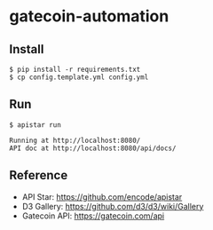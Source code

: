 # gatecoin-automation

## Install

```
$ pip install -r requirements.txt
$ cp config.template.yml config.yml
```

## Run

```
$ apistar run

Running at http://localhost:8080/
API doc at http://localhost:8080/api/docs/
```

## Reference

* API Star: https://github.com/encode/apistar
* D3 Gallery: https://github.com/d3/d3/wiki/Gallery
* Gatecoin API: https://gatecoin.com/api
